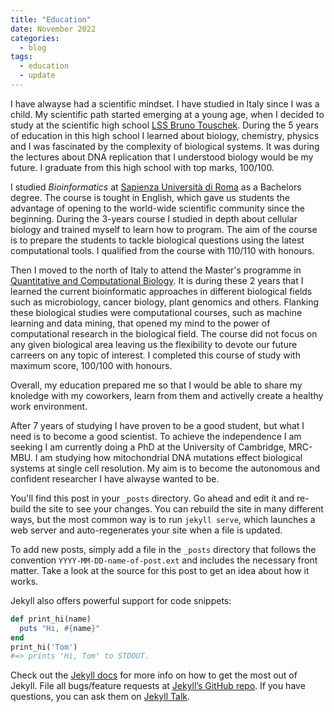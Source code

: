 ```yaml
---
title: "Education"
date: November 2022
categories:
  - blog
tags:
  - education
  - update
---
```


I have alwayse had a scientific mindset. 
I have studied in Italy since I was a child. My scientific path started emerging at a young age, when I decided to study at the scientific high school [LSS Bruno Touschek](https://www.liceotouschek.edu.it/). During the 5 years of education in this high school I learned about biology, chemistry, physics and I was fascinated by the complexity of biological systems. It was during the lectures about DNA replication that I understood biology would be my future. 
I graduate from this high school with top marks, 100/100. 

I studied _Bioinformatics_ at [Sapienza Università di Roma](https://web.uniroma1.it/farmaciamedicina/en/farmaciamedicina/farmaciamedicina/didactic-activities/course-catalogue/bachelors-programme) as a Bachelors degree. The course is tought in English, which gave us students the advantage of opening to the world-wide scientific community since the beginning. During the 3-years course I studied in depth about cellular biology and trained myself to learn how to program. The aim of the course is to prepare the students to tackle biological questions using the latest computational tools. 
I qualified from the course with 110/110 with honours. 

Then I moved to the north of Italy to attend the Master's programme in [Quantitative and Computational Biology](https://international.unitn.it/mqcb). It is during these 2 years that I learned the current bioinformatic approaches in different biological fields such as microbiology, cancer biology, plant genomics and others. Flanking these biological studies were computational courses, such as machine learning and data mining, that opened my mind to the power of computational research in the biological field. The course did not focus on any given biological area leaving us the flexibility to devote our future carreers on any topic of interest. 
I completed this course of study with maximum score, 100/100 with honours. 

Overall, my education prepared me so that I would be able to share my knoledge with my coworkers, learn from them and activelly create a healthy work environment.

After 7 years of studying I have proven to be a good student, but what I need is to become a good scientist. To achieve the independence I am seeking I am currently doing a PhD at the University of Cambridge, MRC-MBU. I am studying how mitochondrial DNA mutations effect biological systems at single cell resolution. My aim is to become the autonomous and confident researcher I have alwayse wanted to be. 




You'll find this post in your `_posts` directory. Go ahead and edit it and re-build the site to see your changes. You can rebuild the site in many different ways, but the most common way is to run `jekyll serve`, which launches a web server and auto-regenerates your site when a file is updated.

To add new posts, simply add a file in the `_posts` directory that follows the convention `YYYY-MM-DD-name-of-post.ext` and includes the necessary front matter. Take a look at the source for this post to get an idea about how it works.

Jekyll also offers powerful support for code snippets:

```ruby
def print_hi(name)
  puts "Hi, #{name}"
end
print_hi('Tom')
#=> prints 'Hi, Tom' to STDOUT.
```

Check out the [Jekyll docs][jekyll-docs] for more info on how to get the most out of Jekyll. File all bugs/feature requests at [Jekyll’s GitHub repo][jekyll-gh]. If you have questions, you can ask them on [Jekyll Talk][jekyll-talk].

[jekyll-docs]: https://jekyllrb.com/docs/home
[jekyll-gh]:   https://github.com/jekyll/jekyll
[jekyll-talk]: https://talk.jekyllrb.com/
